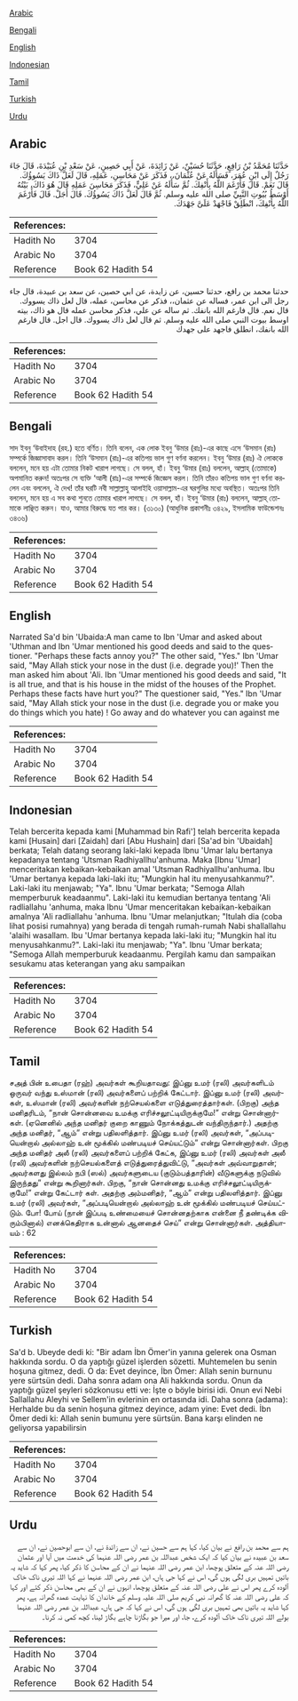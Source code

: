 [Arabic](#arabic)

[Bengali](#bengali)

[English](#english)

[Indonesian](#indonesian)

[Tamil](#tamil)

[Turkish](#turkish)

[Urdu](#urdu)

## Arabic


<div dir="rtl" lang="ar" style={{fontSize:'larger',backgroundColor:'#f8f9fa',padding:20}}>
حَدَّثَنَا مُحَمَّدُ بْنُ رَافِعٍ، حَدَّثَنَا حُسَيْنٌ، عَنْ زَائِدَةَ، عَنْ أَبِي حَصِينٍ، عَنْ سَعْدِ بْنِ عُبَيْدَةَ، قَالَ جَاءَ رَجُلٌ إِلَى ابْنِ عُمَرَ، فَسَأَلَهُ عَنْ عُثْمَانَ،، فَذَكَرَ عَنْ مَحَاسِنِ، عَمَلِهِ، قَالَ لَعَلَّ ذَاكَ يَسُوؤُكَ‏.‏ قَالَ نَعَمْ‏.‏ قَالَ فَأَرْغَمَ اللَّهُ بِأَنْفِكَ‏.‏ ثُمَّ سَأَلَهُ عَنْ عَلِيٍّ، فَذَكَرَ مَحَاسِنَ عَمَلِهِ قَالَ هُوَ ذَاكَ، بَيْتُهُ أَوْسَطُ بُيُوتِ النَّبِيِّ صلى الله عليه وسلم‏.‏ ثُمَّ قَالَ لَعَلَّ ذَاكَ يَسُوؤُكَ‏.‏ قَالَ أَجَلْ‏.‏ قَالَ فَأَرْغَمَ اللَّهُ بِأَنْفِكَ، انْطَلِقْ فَاجْهَدْ عَلَىَّ جَهْدَكَ‏.‏
</div>
<div style={{backgroundColor:'#f8f9fa',padding:20, marginBottom: 10}}><table> <thead> <tr> <th>References:</th> <th></th> </tr> </thead> <tbody><tr><td>Hadith No</td><td>3704</td></tr><tr><td>Arabic No</td><td>3704</td></tr><tr><td>Reference</td><td>Book 62 Hadith 54</td></tr></tbody></table></div>


<div dir="rtl" lang="ar" style={{fontSize:'larger',backgroundColor:'#f8f9fa',padding:20}}>
حدثنا محمد بن رافع، حدثنا حسين، عن زايدة، عن ابي حصين، عن سعد بن عبيدة، قال جاء رجل الى ابن عمر، فساله عن عثمان،، فذكر عن محاسن، عمله، قال لعل ذاك يسووك. قال نعم. قال فارغم الله بانفك. ثم ساله عن علي، فذكر محاسن عمله قال هو ذاك، بيته اوسط بيوت النبي صلى الله عليه وسلم. ثم قال لعل ذاك يسووك. قال اجل. قال فارغم الله بانفك، انطلق فاجهد على جهدك
</div>
<div style={{backgroundColor:'#f8f9fa',padding:20, marginBottom: 10}}><table> <thead> <tr> <th>References:</th> <th></th> </tr> </thead> <tbody><tr><td>Hadith No</td><td>3704</td></tr><tr><td>Arabic No</td><td>3704</td></tr><tr><td>Reference</td><td>Book 62 Hadith 54</td></tr></tbody></table></div>

## Bengali


<div dir="ltr" lang="bn" style={{fontSize:'larger',backgroundColor:'#f8f9fa',padding:20}}>
সাদ ইবনু ‘উবাইদাহ (রহ.) হতে বর্ণিত। তিনি বলেন, এক লোক ইবনু ‘উমার (রাঃ)-এর কাছে এসে ‘উসমান (রাঃ) সম্পর্কে জিজ্ঞাসাবাদ করল। তিনি ‘উসমান (রাঃ)-এর কতিপয় ভাল গুণ বর্ণনা করলেন। ইবনু ‘উমার (রাঃ) ঐ লোককে বললেন, মনে হয় এটা তোমার নিকট খারাপ লাগছে। সে বলল, হাঁ। ইবনু ‘উমার (রাঃ) বললেন, আল্লাহ্ (তোমাকে) অপমানিত করুন! অতঃপর সে ব্যক্তি ‘আলী (রাঃ)-এর সম্পর্কে জিজ্ঞেস করল। তিনি তাঁরও কতিপয় ভাল গুণ বর্ণনা করলেন এবং বললেন, ঐ দেখ! তাঁর ঘরটি নবী সাল্লাল্লাহু আলাইহি ওয়াসাল্লাম-এর ঘরগুলির মধ্যে অবস্থিত। অতঃপর তিনি বললেন, মনে হয় এ সব কথা শুনতে তোমার খারাপ লাগছে। সে বলল, হাঁ। ইবনু ‘উমার (রাঃ) বললেন, আল্লাহ্ তোমাকে লাঞ্ছিত করুন। যাও, আমার বিরুদ্ধে যত পার কর। (৩১৩০) (আধুনিক প্রকাশনীঃ ৩৪২৯, ইসলামিক ফাউন্ডেশনঃ ৩৪৩৬)
</div>
<div style={{backgroundColor:'#f8f9fa',padding:20, marginBottom: 10}}><table> <thead> <tr> <th>References:</th> <th></th> </tr> </thead> <tbody><tr><td>Hadith No</td><td>3704</td></tr><tr><td>Arabic No</td><td>3704</td></tr><tr><td>Reference</td><td>Book 62 Hadith 54</td></tr></tbody></table></div>

## English


<div dir="ltr" lang="en" style={{fontSize:'larger',backgroundColor:'#f8f9fa',padding:20}}>
Narrated Sa'd bin 'Ubaida:A man came to Ibn 'Umar and asked about 'Uthman and Ibn 'Umar mentioned his good deeds and said to the questioner. "Perhaps these facts annoy you?" The other said, "Yes." Ibn 'Umar said, "May Allah stick your nose in the dust (i.e. degrade you)!' Then the man asked him about 'Ali. Ibn 'Umar mentioned his good deeds and said, "It is all true, and that is his house in the midst of the houses of the Prophet. Perhaps these facts have hurt you?" The questioner said, "Yes." Ibn 'Umar said, "May Allah stick your nose in the dust (i.e. degrade you or make you do things which you hate) ! Go away and do whatever you can against me
</div>
<div style={{backgroundColor:'#f8f9fa',padding:20, marginBottom: 10}}><table> <thead> <tr> <th>References:</th> <th></th> </tr> </thead> <tbody><tr><td>Hadith No</td><td>3704</td></tr><tr><td>Arabic No</td><td>3704</td></tr><tr><td>Reference</td><td>Book 62 Hadith 54</td></tr></tbody></table></div>

## Indonesian


<div dir="ltr" lang="id" style={{fontSize:'larger',backgroundColor:'#f8f9fa',padding:20}}>
Telah bercerita kepada kami [Muhammad bin Rafi'] telah bercerita kepada kami [Husain] dari [Zaidah] dari [Abu Hushain] dari [Sa'ad bin 'Ubaidah] berkata; Telah datang seorang laki-laki kepada Ibnu 'Umar lalu bertanya kepadanya tentang 'Utsman Radhiyallhu'anhuma. Maka [Ibnu 'Umar] menceritakan kebaikan-kebaikan amal 'Utsman Radhiyallhu'anhuma. Ibu 'Umar bertanya kepada laki-laki itu; "Mungkin hal itu menyusahkanmu?". Laki-laki itu menjawab; "Ya". Ibnu 'Umar berkata; "Semoga Allah memperburuk keadaanmu". Laki-laki itu kemudian bertanya tentang 'Ali radliallahu 'anhuma, maka Ibnu 'Umar menceritakan kebaikan-kebaikan amalnya 'Ali radliallahu 'anhuma. Ibnu 'Umar melanjutkan; "Itulah dia (coba lihat posisi rumahnya) yang berada di tengah rumah-rumah Nabi shallallahu 'alaihi wasallam. Ibu 'Umar bertanya kepada laki-laki itu; "Mungkin hal itu menyusahkanmu?". Laki-laki itu menjawab; "Ya". Ibnu 'Umar berkata; "Semoga Allah memperburuk keadaanmu. Pergilah kamu dan sampaikan sesukamu atas keterangan yang aku sampaikan
</div>
<div style={{backgroundColor:'#f8f9fa',padding:20, marginBottom: 10}}><table> <thead> <tr> <th>References:</th> <th></th> </tr> </thead> <tbody><tr><td>Hadith No</td><td>3704</td></tr><tr><td>Arabic No</td><td>3704</td></tr><tr><td>Reference</td><td>Book 62 Hadith 54</td></tr></tbody></table></div>

## Tamil


<div dir="ltr" lang="ta" style={{fontSize:'larger',backgroundColor:'#f8f9fa',padding:20}}>
சஅத் பின் உபைதா (ரஹ்) அவர்கள் கூறியதாவது: இப்னு உமர் (ரலி) அவர்களிடம் ஒருவர் வந்து உஸ்மான் (ரலி) அவர்களைப் பற்றிக் கேட்டார். இப்னு உமர் (ரலி) அவர்கள், உஸ்மான் (ரலி) அவர்களின் நற்செயல்களை எடுத்துரைத்தார்கள். (பிறகு) அந்த மனிதரிடம், “நான் சொன்னவை உமக்கு எரிச்சலூட்டியிருக்குமே!” என்று சொன்னார்கள். (ஏனெனில் அந்த மனிதர் குறை காணும் நோக்கத்துடன் வந்திருந்தார்.) அதற்கு அந்த மனிதர், “ஆம்” என்று பதிலளித்தார். இப்னு உமர் (ரலி) அவர்கள், “அப்படியென்றால் அல்லாஹ் உன் மூக்கில் மண்படியச் செய்யட்டும்” என்று சொன்னார்கள். பிறகு அந்த மனிதர் அலீ (ரலி) அவர்களைப் பற்றிக் கேட்க, இப்னு உமர் (ரலி) அவர்கள் அலீ (ரலி) அவர்களின் நற்செயல்களைத் எடுத்துரைத்துவிட்டு, “அவர்கள் அவ்வாறுதான்; அவர்களது இல்லம் நபி (ஸல்) அவர்களுடைய (குடும்பத்தாரின்) வீடுகளுக்கு நடுவில் இருந்தது” என்று கூறினார்கள். பிறகு, “நான் சொன்னது உமக்கு எரிச்சலூட்டியிருக்குமே!” என்று கேட்டார் கள். அதற்கு அம்மனிதர், “ஆம்” என்று பதிலளித்தார். இப்னு உமர் (ரலி) அவர்கள், “அப்படியென்றால் அல்லாஹ் உன் மூக்கில் மண்படியச் செய்யட்டும். போ! போய் (நான் இப்படி உண்மையைச் சொன்னதற்காக என்னை நீ தண்டிக்க விரும்பினால்) எனக்கெதிராக உன்னால் ஆனதைச் செய்” என்று சொன்னார்கள். அத்தியாயம் : 62
</div>
<div style={{backgroundColor:'#f8f9fa',padding:20, marginBottom: 10}}><table> <thead> <tr> <th>References:</th> <th></th> </tr> </thead> <tbody><tr><td>Hadith No</td><td>3704</td></tr><tr><td>Arabic No</td><td>3704</td></tr><tr><td>Reference</td><td>Book 62 Hadith 54</td></tr></tbody></table></div>

## Turkish


<div dir="ltr" lang="tr" style={{fontSize:'larger',backgroundColor:'#f8f9fa',padding:20}}>
Sa'd b. Ubeyde dedi ki: "Bir adam İbn Ömer'in yanına gelerek ona Osman hakkında sordu. O da yaptığı güzel işlerden sözetti. Muhtemelen bu senin hoşuna gitmez, dedi. O da: Evet deyince, İbn Ömer: Allah senin burnunu yere sürtsün dedi. Daha sonra adam ona Ali hakkında sordu. Onun da yaptığı güzel şeyleri sözkonusu etti ve: İşte o böyle birisi idi. Onun evi Nebi Sallallahu Aleyhi ve Sellem'in evlerinin en ortasında idi. Daha sonra (adama): Herhalde bu da senin hoşuna gitmez deyince, adam yine: Evet dedi. İbn Ömer dedi ki: Allah senin bumunu yere sürtsün. Bana karşı elinden ne geliyorsa yapabilirsin
</div>
<div style={{backgroundColor:'#f8f9fa',padding:20, marginBottom: 10}}><table> <thead> <tr> <th>References:</th> <th></th> </tr> </thead> <tbody><tr><td>Hadith No</td><td>3704</td></tr><tr><td>Arabic No</td><td>3704</td></tr><tr><td>Reference</td><td>Book 62 Hadith 54</td></tr></tbody></table></div>

## Urdu


<div dir="rtl" lang="ur" style={{fontSize:'larger',backgroundColor:'#f8f9fa',padding:20}}>
ہم سے محمد بن رافع نے بیان کیا، کہا ہم سے حسین نے، ان سے زائدۃ نے، ان سے ابوحصین نے، ان سے سعد بن عبیدہ نے بیان کیا کہ ایک شخص عبداللہ بن عمر رضی اللہ عنہما کی خدمت میں آیا اور عثمان رضی اللہ عنہ کے متعلق پوچھا، ابن عمر رضی اللہ عنہما نے ان کے محاسن کا ذکر کیا، پھر کہا کہ شاید یہ باتیں تمہیں بری لگی ہوں گی، اس نے کہا جی ہاں، ابن عمر رضی اللہ عنہما نے کہا اللہ تیری ناک خاک آلودہ کرے پھر اس نے علی رضی اللہ عنہ کے متعلق پوچھا، انہوں نے ان کے بھی محاسن ذکر کئے اور کہا کہ علی رضی اللہ عنہ کا گھرانہ نبی کریم صلی اللہ علیہ وسلم کے خاندان کا نہایت عمدہ گھرانہ ہے، پھر کہا شاید یہ باتیں بھی تمہیں بری لگی ہوں گی، اس نے کہا کہ جی ہاں، عبداللہ بن عمر رضی اللہ عنہما بولے اللہ تیری ناک خاک آلودہ کرے، جا، اور میرا جو بگاڑنا چاہے بگاڑ لینا، کچھ کمی نہ کرنا۔
</div>
<div style={{backgroundColor:'#f8f9fa',padding:20, marginBottom: 10}}><table> <thead> <tr> <th>References:</th> <th></th> </tr> </thead> <tbody><tr><td>Hadith No</td><td>3704</td></tr><tr><td>Arabic No</td><td>3704</td></tr><tr><td>Reference</td><td>Book 62 Hadith 54</td></tr></tbody></table></div>